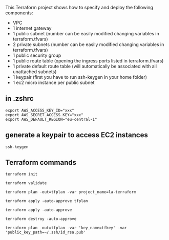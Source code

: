 This Terraform project shows how to specify and deploy the following components:
+ VPC
+ 1 internet gateway
+ 1 public subnet   (number can be easily modified changing variables in terraform.tfvars)
+ 2 private subnets (number can be easily modified changing variables in terraform.tfvars)
+ 1 public security group
+ 1 public route table (opening the ingress ports listed in terraform.tfvars)
+ 1 private default route table (will automatically be associated with all unattached subnets)
+ 1 keypair (first you have to run ssh-keygen in your home folder)
+ 1 ec2 micro instance per public subnet

## in .zshrc

    export AWS_ACCESS_KEY_ID="xxx"
    export AWS_SECRET_ACCESS_KEY="xxx"
    export AWS_DEFAULT_REGION="eu-central-1"

## generate a keypair to access EC2 instances

    ssh-keygen

## Terraform commands
    
    terraform init
    
    terraform validate
    
    terraform plan -out=tfplan -var project_name=la-terraform
    
    terraform apply -auto-approve tfplan
    
    terraform apply -auto-approve
    
    terraform destroy -auto-approve
    
    terraform plan -out=tfplan -var 'key_name=tfkey' -var 'public_key_path=~/.ssh/id_rsa.pub'
